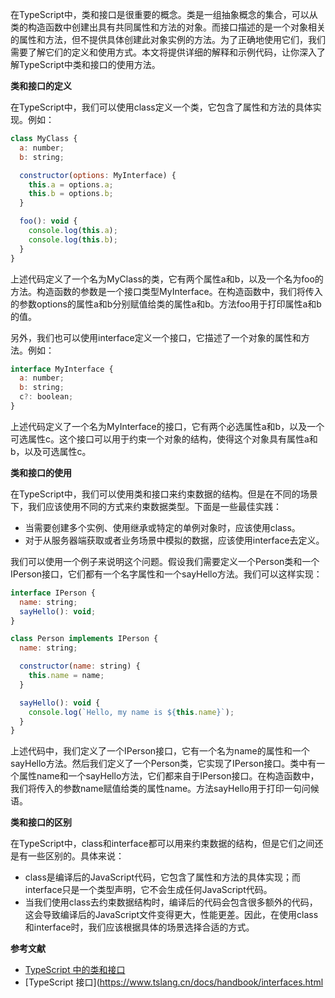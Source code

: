 在TypeScript中，类和接口是很重要的概念。类是一组抽象概念的集合，可以从类的构造函数中创建出具有共同属性和方法的对象。而接口描述的是一个对象相关的属性和方法，但不提供具体创建此对象实例的方法。为了正确地使用它们，我们需要了解它们的定义和使用方式。本文将提供详细的解释和示例代码，让你深入了解TypeScript中类和接口的使用方法。

**类和接口的定义**

在TypeScript中，我们可以使用class定义一个类，它包含了属性和方法的具体实现。例如：

```js
class MyClass {
  a: number;
  b: string;

  constructor(options: MyInterface) {
    this.a = options.a;
    this.b = options.b;
  }

  foo(): void {
    console.log(this.a);
    console.log(this.b);
  }
}


```

上述代码定义了一个名为MyClass的类，它有两个属性a和b，以及一个名为foo的方法。构造函数的参数是一个接口类型MyInterface。在构造函数中，我们将传入的参数options的属性a和b分别赋值给类的属性a和b。方法foo用于打印属性a和b的值。

另外，我们也可以使用interface定义一个接口，它描述了一个对象的属性和方法。例如：

```js
interface MyInterface {
  a: number;
  b: string;
  c?: boolean;
}


```

上述代码定义了一个名为MyInterface的接口，它有两个必选属性a和b，以及一个可选属性c。这个接口可以用于约束一个对象的结构，使得这个对象具有属性a和b，以及可选属性c。

**类和接口的使用**

在TypeScript中，我们可以使用类和接口来约束数据的结构。但是在不同的场景下，我们应该使用不同的方式来约束数据类型。下面是一些最佳实践：

-   当需要创建多个实例、使用继承或特定的单例对象时，应该使用class。
-   对于从服务器端获取或者业务场景中模拟的数据，应该使用interface去定义。

我们可以使用一个例子来说明这个问题。假设我们需要定义一个Person类和一个IPerson接口，它们都有一个名字属性和一个sayHello方法。我们可以这样实现：

```js
interface IPerson {
  name: string;
  sayHello(): void;
}

class Person implements IPerson {
  name: string;

  constructor(name: string) {
    this.name = name;
  }

  sayHello(): void {
    console.log(`Hello, my name is ${this.name}`);
  }
}


```

上述代码中，我们定义了一个IPerson接口，它有一个名为name的属性和一个sayHello方法。然后我们定义了一个Person类，它实现了IPerson接口。类中有一个属性name和一个sayHello方法，它们都来自于IPerson接口。在构造函数中，我们将传入的参数name赋值给类的属性name。方法sayHello用于打印一句问候语。

**类和接口的区别**

在TypeScript中，class和interface都可以用来约束数据的结构，但是它们之间还是有一些区别的。具体来说：

-   class是编译后的JavaScript代码，它包含了属性和方法的具体实现；而interface只是一个类型声明，它不会生成任何JavaScript代码。
-   当我们使用class去约束数据结构时，编译后的代码会包含很多额外的代码，这会导致编译后的JavaScript文件变得更大，性能更差。因此，在使用class和interface时，我们应该根据具体的场景选择合适的方式。

**参考文献**

-   [TypeScript 中的类和接口](https://zhuanlan.zhihu.com/p/62443803)
-   [TypeScript 接口](<https://www.tslang.cn/docs/handbook/interfaces.html>